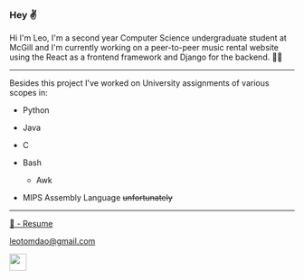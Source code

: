 ### Hey ✌️ 

Hi I'm Leo, I'm a second year Computer Science undergraduate student at McGill and I'm currently working on a peer-to-peer music rental website using the React as a frontend framework and Django for the backend. 👷‍♂️

---

Besides this project I've worked on University assignments of various scopes in: 

* Python 

* Java

* C 

* Bash
  
  * Awk

* MIPS Assembly Language ~~unfortunately~~

---

<a href="https://github.com/leo-dao/leo-dao/blob/main/Resume.pdf" download>
  📄 - Resume
</a>


<leotomdao@gmail.com>

<a 
     href="https://www.linkedin.com/in/leo-dao-457379220/">
 <img
     src="https://cdn4.iconfinder.com/data/icons/social-messaging-ui-color-shapes-2-free/128/social-linkedin-circle-512.png"
     width=30px
     height=30px
      >
 </a>
